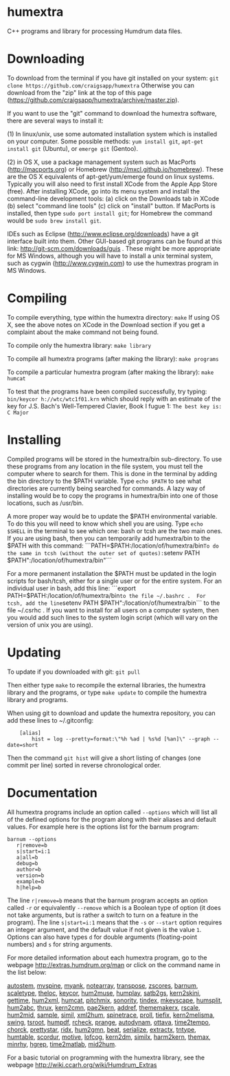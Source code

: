 humextra
========

C++ programs and library for processing Humdrum data files.


Downloading
===========

To download from the terminal if you have git installed on your system:
   ```git clone https://github.com/craigsapp/humextra```
Otherwise you can download from the "zip" link at the top of this page
(https://github.com/craigsapp/humextra/archive/master.zip).

If you want to use the "git" command to download the humextra software, there are
several ways to install it:

(1) In linux/unix, use some automated installation system which is installed
on your computer.  Some possible methods: `yum install git`, `apt-get
install git` (Ubuntu), or `emerge git` (Gentoo).

(2) in OS X, use a package management system such as MacPorts
(http://macports.org) or Homebrew (http://mxcl.github.io/homebrew).  These
are the OS X equivalents of apt-get/yum/emerge found on linux systems.
Typically you will also need to first install XCode from the Apple App
Store (free).  After installing XCode, go into its menu system and install
the command-line development tools: (a) click on the Downloads tab in
XCode (b) select "command line tools" (c) click on "install" button.
If MacPorts is installed, then type `sudo port install git`; for Homebrew
the command would be `sudo brew install git`.

IDEs such as Eclipse (http://www.eclipse.org/downloads) have a git
interface built into them.  Other GUI-based git programs can be found
at this link: http://git-scm.com/downloads/guis . These might be more
appropriate for MS Windows, although you will have to install a unix
terminal system, such as cygwin (http://www.cygwin.com) to use the
humextras program in MS Windows.


Compiling
=========

To compile everything, type within the humextra directory:
    ```make```
If using OS X, see the above notes on XCode in the Download section if you get a 
complaint about the make command not being found.

To compile only the humextra library:
    ```make library```

To compile all humextra programs (after making the library):
    ```make programs```

To compile a particular humextra program (after making the library):
    ```make humcat```

To test that the programs have been compiled successfully, try typing:
    ```bin/keycor h://wtc/wtc1f01.krn```
which should reply with an estimate of the key for J.S. Bach's Well-Tempered Clavier, 
Book I fugue 1:
    ```The best key is: C Major```


Installing
==========

Compiled programs will be stored in the humextra/bin sub-directory.
To use these programs from any location in the file system, you must tell
the computer where to search for them.  This is done in the terminal by
adding the bin directory to the $PATH variable.  Type ```echo $PATH```
to see what directories are currently being searched for commands.
A lazy way of installing would be to copy the programs in humextra/bin
into one of those locations, such as /usr/bin.

A more proper way would be to update the $PATH environmental variable.
To do this you will need to know which shell you are using.  Type ```echo
$SHELL``` in the terminal to see which one: bash or tcsh are the two main
ones.  If you are using bash, then you can temporarily add humextra/bin
to the $PATH with this command:
    ```PATH=$PATH:/location/of/humextra/bin```
To do the same in tcsh (without the outer set of quotes):
    ```setenv PATH $PATH":/location/of/humextra/bin"```

For a more permanent installation the $PATH must be updated in the login
scripts for bash/tcsh, either for a single user or for the entire system.
For an individual user in bash, add this line:
    ```export PATH=$PATH:/location/of/humextra/bin```
to the file ~/.bashrc .  For tcsh, add the line
    ```setenv PATH $PATH":/location/of/humextra/bin```
to the file ~/.csrhc .  If you want to install for all users on a computer
system, then you would add such lines to the system login script (which
will vary on the version of unix you are using).


Updating
========

To update if you downloaded with git:
   ```git pull```

Then either type `make` to recompile the external libraries, the humextra 
library and the programs, or type `make update` to compile the humextra
library and programs.

When using git to download and update the humextra repository, you can add these
lines to ~/.gitconfig:
```
    [alias]
        hist = log --pretty=format:\"%h %ad | %s%d [%an]\" --graph --date=short
```
Then the command `git hist` will give a short listing of changes (one commit per line)
sorted in reverse chronological order.


Documentation
=============

All humextra programs include an option called `--options` which will list
all of the defined options for the program along with their aliases and default values. 
For example here is the options list for the barnum program:
```
barnum --options
   r|remove=b
   s|start=i:1
   a|all=b
   debug=b
   author=b
   version=b
   example=b
   h|help=b
```

The line `r|remove=b` means that the barnum program accepts an option
called `-r` or equivalently `--remove` which is a Boolean type of option
(it does not take arguments, but is rather a switch to turn on a feature
in the program).  The line `s|start=i:1` means that the `-s` or `--start`
option requires an integer argument, and the default value if not given
is the value `1`.  Options can also have types `d` for double arguments 
(floating-point numbers) and `s` for string arguments.

For more detailed information about each humextra program, go to the webpage
    http://extras.humdrum.org/man
or click on the command name in the list below:

[autostem](http://extras.humdrum.org/man/autostem),
[mvspine](http://extras.humdrum.org/man/mvspine),
[myank](http://extras.humdrum.org/man/myank),
[notearray](http://extras.humdrum.org/man/notearray),
[transpose](http://extras.humdrum.org/man/transpose),
[zscores](http://extras.humdrum.org/man/zscores),
[barnum](http://extras.humdrum.org/man/barnum),
[scaletype](http://extras.humdrum.org/man/scaletype),
[theloc](http://extras.humdrum.org/man/theloc),
[keycor](http://extras.humdrum.org/man/keycor),
[hum2muse](http://extras.humdrum.org/man/hum2muse),
[humplay](http://extras.humdrum.org/man/humplay),
[satb2gs](http://extras.humdrum.org/man/satb2gs),
[kern2skini](http://extras.humdrum.org/man/kern2skini),
[gettime](http://extras.humdrum.org/man/gettime),
[hum2xml](http://extras.humdrum.org/man/hum2xml),
[humcat](http://extras.humdrum.org/man/humcat),
[pitchmix](http://extras.humdrum.org/man/pitchmix),
[sonority](http://extras.humdrum.org/man/sonority),
[tindex](http://extras.humdrum.org/man/tindex),
[mkeyscape](http://extras.humdrum.org/man/mkeyscape),
[humsplit](http://extras.humdrum.org/man/humsplit),
[hum2abc](http://extras.humdrum.org/man/hum2abc),
[thrux](http://extras.humdrum.org/man/thrux),
[kern2cmn](http://extras.humdrum.org/man/kern2cmn),
[pae2kern](http://extras.humdrum.org/man/pae2kern),
[addref](http://extras.humdrum.org/man/addref),
[thememakerx](http://extras.humdrum.org/man/thememakerx),
[rscale](http://extras.humdrum.org/man/rscale),
[hum2mid](http://extras.humdrum.org/man/hum2mid),
[sample](http://extras.humdrum.org/man/sample),
[simil](http://extras.humdrum.org/man/simil),
[xml2hum](http://extras.humdrum.org/man/xml2hum),
[spinetrace](http://extras.humdrum.org/man/spinetrace),
[proll](http://extras.humdrum.org/man/proll),
[tiefix](http://extras.humdrum.org/man/tiefix),
[kern2melisma](http://extras.humdrum.org/man/kern2melisma),
[swing](http://extras.humdrum.org/man/swing),
[tsroot](http://extras.humdrum.org/man/tsroot),
[humpdf](http://extras.humdrum.org/man/humpdf),
[rcheck](http://extras.humdrum.org/man/rcheck),
[prange](http://extras.humdrum.org/man/prange),
[autodynam](http://extras.humdrum.org/man/autodynam),
[ottava](http://extras.humdrum.org/man/ottava),
[time2tempo](http://extras.humdrum.org/man/time2tempo),
[chorck](http://extras.humdrum.org/man/chorck),
[prettystar](http://extras.humdrum.org/man/prettystar),
[ridx](http://extras.humdrum.org/man/ridx),
[hum2gmn](http://extras.humdrum.org/man/hum2gmn),
[beat](http://extras.humdrum.org/man/beat),
[serialize](http://extras.humdrum.org/man/serialize),
[extractx](http://extras.humdrum.org/man/extractx),
[tntype](http://extras.humdrum.org/man/tntype),
[humtable](http://extras.humdrum.org/man/humtable),
[scordur](http://extras.humdrum.org/man/scordur),
[motive](http://extras.humdrum.org/man/motive),
[lofcog](http://extras.humdrum.org/man/lofcog),
[kern2dm](http://extras.humdrum.org/man/kern2dm),
[similx](http://extras.humdrum.org/man/similx),
[harm2kern](http://extras.humdrum.org/man/harm2kern),
[themax](http://extras.humdrum.org/man/themax),
[minrhy](http://extras.humdrum.org/man/minrhy),
[hgrep](http://extras.humdrum.org/man/hgrep),
[time2matlab](http://extras.humdrum.org/man/time2matlab),
[mid2hum](http://extras.humdrum.org/man/mid2hum).

For a basic tutorial on programming with the humextra library, see the webpage
    http://wiki.ccarh.org/wiki/Humdrum_Extras

